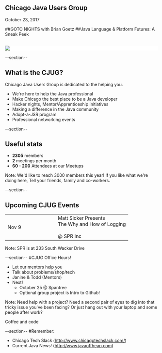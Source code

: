 ## Chicago Java Users Group

October 23, 2017

##GOTO NIGHTS with Brian Goetz
##Java Language &amp; Platform Futures: A Sneak Peek


<div style="background-color: white; margin-top: 30px;">
	<img src="images/cjug.gif" style="border: none; box-shadow: none;"/>
</div>

--section--
## What is the CJUG?
Chicago Java Users Group is dedicated to the helping you.

* We're here to help the Java professional
* Make Chicago the best place to be a Java developer
* Hacker nights, Mentor/Apprenticeship initiatives
* Making a difference in the Java community
* Adopt-a-JSR program
* Professional networking events

--section--

## Useful stats

* **2305** members
* **2** meetings per month
* **60 - 200** Attendees at our Meetups

Note:
We'd like to reach 3000 members this year! If you like what we're doing here,
Tell your friends, family and co-workers.


--section--

## Upcoming CJUG Events
<table class="upcoming-events"  width=800>
<tr>
  <td width=150>Nov 9</td>
  <td>
    Matt Sicker Presents<br/>
    The Why and How of Logging<br/>
    <br/>
    @ SPR Inc
  </td>
</tr>
</table>

Note:
SPR is at 233 South Wacker Drive

--section--
#CJUG Office Hours!
* Let our mentors help you
* Talk about problems/shop/tech
* Janine &amp; Todd (Mentors)
* Next!
  * October 25 @ Spantree
  * Optional group project is Intro to Github!

Note:
Need help with a project? Need a second pair of eyes to dig into that
tricky issue you've been facing? Or just hang out with your laptop
and some people after work?

Coffee and code

--section--
#Remember:
 * Chicago Tech Slack (http://www.chicagotechslack.com/)
 * Current Java News! (http://www.javaoffheap.com)

